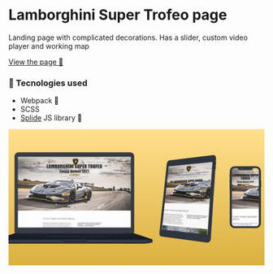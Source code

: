 # Lamborghini Super Trofeo page

Landing page with complicated decorations. Has a slider, custom video player and working map

[View the page :eyes:](https://crucials.github.io/lamborghini-super-trofeo-page)

### :hammer: Tecnologies used
- Webpack :gift:
- SCSS
- [Splide](https://splidejs.com/) JS library :green_book:

![Site showcase](https://github.com/crucials/lamborghini-super-trofeo-page/blob/master/preview.png)
